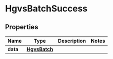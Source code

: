 # HgvsBatchSuccess

## Properties
Name | Type | Description | Notes
------------ | ------------- | ------------- | -------------
**data** | [**HgvsBatch**](HgvsBatch.md) |  | 
